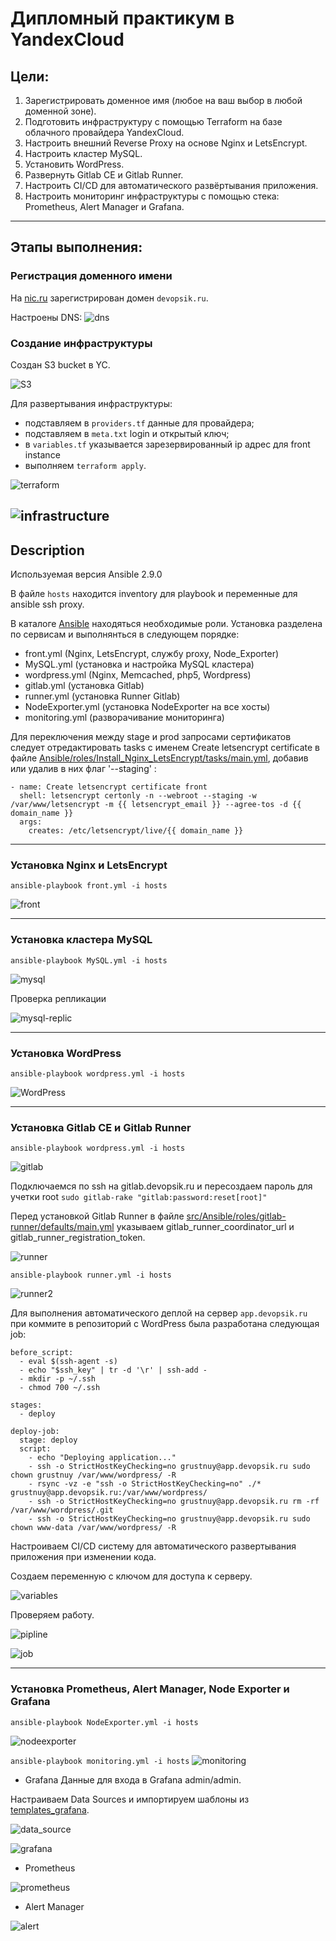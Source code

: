 # Дипломный практикум в YandexCloud

## Цели:

1. Зарегистрировать доменное имя (любое на ваш выбор в любой доменной зоне).
2. Подготовить инфраструктуру с помощью Terraform на базе облачного провайдера YandexCloud.
3. Настроить внешний Reverse Proxy на основе Nginx и LetsEncrypt.
4. Настроить кластер MySQL.
5. Установить WordPress.
6. Развернуть Gitlab CE и Gitlab Runner.
7. Настроить CI/CD для автоматического развёртывания приложения.
8. Настроить мониторинг инфраструктуры с помощью стека: Prometheus, Alert Manager и Grafana.

---
## Этапы выполнения:

### Регистрация доменного имени

На [nic.ru](https://nic.ru) зарегистрирован домен `devopsik.ru`.

Настроены DNS:
![dns](img/DNS.jpg)

### Создание инфраструктуры

Создан S3 bucket в YC.
 
![S3](img/S3.jpg)



Для развертывания инфраструктуры:
- подставляем в `providers.tf` данные для провайдера;
- подставляем в `meta.txt` login и открытый ключ;
- в `variables.tf` указывается зарезервированный ip адрес для front instance
- выполняем `terraform apply`.

![terraform](img/terraform.jpg)

![infrastructure](img/infrastructure.jpg)
---
## Description

Используемая версия Ansible 2.9.0
	
В файле `hosts` находится inventory для playbook и переменные для ansible ssh proxy.
	
В каталоге [Ansible](src/Ansible) находяться необходимые роли. Установка разделена по сервисам и выполнянться в cледующем порядке:
	
- front.yml (Nginx, LetsEncrypt, службу proxy, Node_Exporter)
- MySQL.yml (установка и настройка MySQL кластера)
- wordpress.yml (Nginx, Memcached, php5, Wordpress)
- gitlab.yml (установка Gitlab)
- runner.yml (установка Runner Gitlab)
- NodeExporter.yml (установка NodeExporter на все хосты)
- monitoring.yml (разворачивание мониторинга)
	
	
Для переключения между stage и prod запросами сертификатов следует отредактировать tasks с именем Create letsencrypt certificate в файле [Ansible/roles/Install_Nginx_LetsEncrypt/tasks/main.yml](src/Ansible/roles/Install_Nginx_LetsEncrypt/tasks/main.yml), добавив или удалив в них флаг '--staging' :

```
- name: Create letsencrypt certificate front
  shell: letsencrypt certonly -n --webroot --staging -w /var/www/letsencrypt -m {{ letsencrypt_email }} --agree-tos -d {{ domain_name }}
  args:
    creates: /etc/letsencrypt/live/{{ domain_name }}
```
___

### Установка Nginx и LetsEncrypt

`ansible-playbook front.yml -i hosts`

![front](img/front.jpg)
___

### Установка кластера MySQL

`ansible-playbook MySQL.yml -i hosts`

![mysql](img/mysql.jpg)

Проверка репликации

![mysql-replic](img/mysql-replic.jpg)

___

### Установка WordPress

`ansible-playbook wordpress.yml -i hosts`

![WordPress](img/Wordpress.jpg)

---
### Установка Gitlab CE и Gitlab Runner


`ansible-playbook wordpress.yml -i hosts`

![gitlab](img/gitlab.jpg)

Подключаемся по ssh на gitlab.devopsik.ru и переcоздаем пароль для учетки root `sudo gitlab-rake "gitlab:password:reset[root]"`


Перед установкой Gitlab Runner в файле [src/Ansible/roles/gitlab-runner/defaults/main.yml](src/Ansible/roles/gitlab-runner/defaults/main.yml) указываем gitlab_runner_coordinator_url и gitlab_runner_registration_token.

![runner](img/runner.jpg)

`ansible-playbook runner.yml -i hosts`

![runner2](img/runner2.jpg)

Для выполнения автоматического деплой на сервер `app.devopsik.ru` при коммите в репозиторий с WordPress была разработана следующая job:

```
before_script:
  - eval $(ssh-agent -s)
  - echo "$ssh_key" | tr -d '\r' | ssh-add -
  - mkdir -p ~/.ssh
  - chmod 700 ~/.ssh

stages:         
  - deploy

deploy-job:      
  stage: deploy
  script:
    - echo "Deploying application..." 
    - ssh -o StrictHostKeyChecking=no grustnuy@app.devopsik.ru sudo chown grustnuy /var/www/wordpress/ -R
    - rsync -vz -e "ssh -o StrictHostKeyChecking=no" ./* grustnuy@app.devopsik.ru:/var/www/wordpress/
    - ssh -o StrictHostKeyChecking=no grustnuy@app.devopsik.ru rm -rf /var/www/wordpress/.git
    - ssh -o StrictHostKeyChecking=no grustnuy@app.devopsik.ru sudo chown www-data /var/www/wordpress/ -R
```	
	

Настроиваем CI/CD систему для автоматического развертывания приложения при изменении кода.

Создаем переменную с ключом для доступа к серверу.

![variables](img/variables.jpg)

Проверяем работу.

![pipline](img/pipline.jpg)

![job](img/job.jpg)




___
### Установка Prometheus, Alert Manager, Node Exporter и Grafana

`ansible-playbook NodeExporter.yml -i hosts`

![nodeexporter](img/nodeexporter.jpg)

`ansible-playbook monitoring.yml -i hosts`
![monitoring](img/monitoring.jpg)


- Grafana
Данные для входа в Grafana admin/admin.

Настраиваем Data Sources и импортируем шаблоны из [templates_grafana](src/templates_grafana).

![data_source](img/data_source.jpg)


![grafana](img/grafana.jpg)

- Prometheus

![prometheus](img/prometheus.jpg)

- Alert Manager

![alert](img/alert.jpg)
